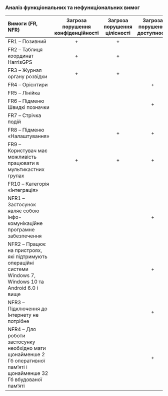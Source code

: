 ### Аналіз функціональних та нефункціональних вимог
|Вимоги (FR, NFR) | Загроза порушення конфіденційності | Загроза порушення цілісності | Загроза порушення доступності |
|:-----------|:---------:|:---------:|:---------:|
| FR1 – Позивний | + | + |  |
| FR2 – Таблиця координат HarrisGPS | + | + |  |
| FR3 – Журнал органу розвідки | + | + |  |
| FR4 – Орієнтири |  |  | + |
| FR5 – Лінійка |  |  |  |
| FR6 – Підменю  Швидкі позначки |  |  | + |
| FR7 – Стрічка подій |  |  |  |
| FR8 – Підменю «Налаштування» |  | + | + |
| FR9 – Користувач має можливість працювати в мультикастних групах | + | + | + |
| FR10 – Категорія  «Інтеграція» |  |  |  |
| NFR1 – Застосунок являє собою інфо-комунікаційне програмне забезпечення |  |  | + |
| NFR2 – Працює на пристроях, які підтримують операційні системи Windows 7, Windows 10 та Android 6.0 і вище |  |  | + |
| NFR3 – Підключення до Інтернету не потрібне |  |  | + |
| NFR4 – Для роботи застосунку необхідно мати щонайменше 2 Гб оперативної пам’яті і щонайменше 32 Гб вбудованої пам’яті |  |  | + |
